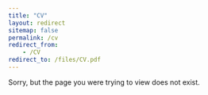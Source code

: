 ```yaml
---
title: "CV"
layout: redirect
sitemap: false
permalink: /cv
redirect_from:
    - /CV
redirect_to: /files/CV.pdf
---
```


Sorry, but the page you were trying to view does not exist.
